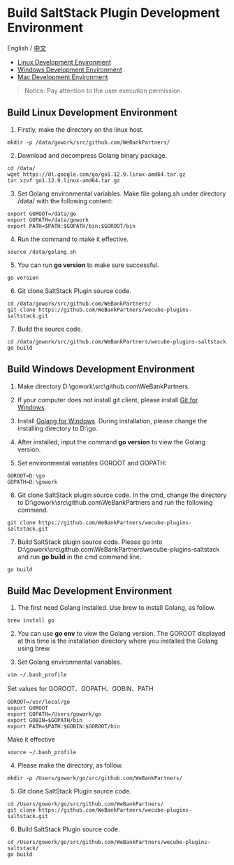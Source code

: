 # Build SaltStack Plugin Development Environment

English / [中文](wecube-plugins-saltstack_build_dev_env.md)

- [Linux Development Environment](#Linux)  
- [Windows Development Environment](#Windows)
- [Mac Development Environment](#Mac)

>  Notice: Pay attention to the user execution permission.

## <span id="Linux">Build Linux Development Environment</span>

1. Firstly, make the directory on the linux host.

```
mkdir -p /data/gowork/src/github.com/WeBankPartners/
```

2. Download and decompress Golang binary package.

```
cd /data/
wget https://dl.google.com/go/go1.12.9.linux-amd64.tar.gz 
tar xzvf go1.12.9.linux-amd64.tar.gz 
```

3. Set Golang environmental variables. Make file golang.sh under directory /data/ with the following content:

```
export GOROOT=/data/go
export GOPATH=/data/gowork
export PATH=$PATH:$GOPATH/bin:$GOROOT/bin
```

4. Run the command to make it effective.

```
source /data/golang.sh
```

5. You can run **go version** to make sure successful.

```
go version
```

6. Git clone SaltStack Plugin source code.

```
cd /data/gowork/src/github.com/WeBankPartners/
git clone https://github.com/WeBankPartners/wecube-plugins-saltstack.git
```

7. Build the source code.

```
cd /data/gowork/src/github.com/WeBankPartners/wecube-plugins-saltstack
go build 
```

## <span id="Windows">Build Windows Development Environment</span>

1. Make directory D:\gowork\src\github.com\WeBankPartners.

2. If your computer does not install git client, please install [Git for Windows](https://www.git-scm.com/download/win).

3. Install [Golang for Windows](https://dl.google.com/go/go1.13.1.windows-amd64.msi). During installation, please change the installing directory to D:\go\. 

4. After installed, input the command **go version** to view the Golang version.

5. Set environmental variables GOROOT and GOPATH:

```
GOROOT=D:\go
GOPATH=D:\gowork
```

6. Git clone SaltStack plugin source code. In the cmd, change the directory to  D:\gowork\src\github.com\WeBankPartners and run the following command. 

```
git clone https://github.com/WeBankPartners/wecube-plugins-saltstack.git
```

7. Build SaltStack plugin source code. Please go into D:\gowork\src\github.com\WeBankPartners\wecube-plugins-saltstack and run **go build** in the cmd command line.

```
go build 
```

## <span id="Mac">Build Mac Development Environment</span>

1. The first need Golang installed. Use brew to install Golang, as follow.

```
brew install go
```

2. You can use **go env** to view the Golang version. The GOROOT displayed at this time is the installation directory where you installed the Golang using brew.

3. Set Golang environmental variables.

```
vim ~/.bash_profile
```

Set values for GOROOT、GOPATH、GOBIN、PATH

```
GOROOT=/usr/local/go
export GOROOT
export GOPATH=/Users/gowork/go
export GOBIN=$GOPATH/bin
export PATH=$PATH:$GOBIN:$GOROOT/bin
```

Make it effective

```
source ~/.bash_profile
```

4. Please make the directory, as follow.

```
mkdir -p /Users/gowork/go/src/github.com/WeBankPartners/
```

5. Git clone SaltStack Plugin source code.

```
cd /Users/gowork/go/src/github.com/WeBankPartners/
git clone https://github.com/WeBankPartners/wecube-plugins-saltstack.git
```

6. Build SaltStack Plugin source code.

```
cd /Users/gowork/go/src/github.com/WeBankPartners/wecube-plugins-saltstack/
go build
```